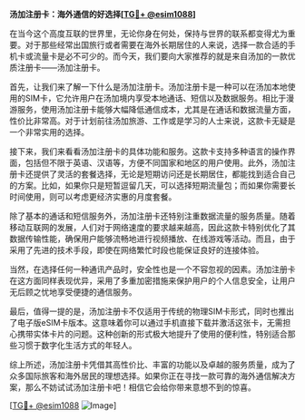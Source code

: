 **汤加注册卡：海外通信的好选择[[TG💪+ @esim1088](https://t.me/s/esim1088)]**

在当今这个高度互联的世界里，无论你身在何处，保持与世界的联系都变得尤为重要。对于那些经常出国旅行或者需要在海外长期居住的人来说，选择一款合适的手机卡或流量卡是必不可少的。而今天，我们要向大家推荐的就是来自汤加的一款优质注册卡——汤加注册卡。

首先，让我们来了解一下什么是汤加注册卡。汤加注册卡是一种可以在汤加本地使用的SIM卡，它允许用户在汤加境内享受本地通话、短信以及数据服务。相比于漫游服务，使用汤加注册卡能够大幅降低通信成本，尤其是在通话和数据流量方面，性价比非常高。对于计划前往汤加旅游、工作或是学习的人士来说，这款卡无疑是一个非常实用的选择。

接下来，我们来看看汤加注册卡的具体功能和服务。这款卡支持多种语言的操作界面，包括但不限于英语、汉语等，方便不同国家和地区的用户使用。此外，汤加注册卡还提供了灵活的套餐选择，无论是短期访问还是长期居住，都能找到适合自己的方案。比如，如果你只是短暂逗留几天，可以选择短期流量包；而如果你需要长时间使用，则可以考虑更经济实惠的月度套餐。

除了基本的通话和短信服务外，汤加注册卡还特别注重数据流量的服务质量。随着移动互联网的发展，人们对于网络速度的要求越来越高，因此这款卡特别优化了其数据传输性能，确保用户能够流畅地进行视频播放、在线游戏等活动。而且，由于采用了先进的技术手段，即使在网络繁忙时段也能保证良好的连接体验。

当然，在选择任何一种通讯产品时，安全性也是一个不容忽视的因素。汤加注册卡在这方面同样表现优异，采用了多重加密措施来保护用户的个人信息安全，让用户无后顾之忧地享受便捷的通信服务。

最后，值得一提的是，汤加注册卡不仅适用于传统的物理SIM卡形式，同时也推出了电子版eSIM卡版本。这意味着你可以通过手机直接下载并激活这张卡，无需担心携带实体卡片的问题。这种创新的形式极大地提升了使用的便利性，特别适合那些习惯于数字化生活方式的年轻人。

综上所述，汤加注册卡凭借其高性价比、丰富的功能以及卓越的服务质量，成为了众多国际旅客和海外居民的理想选择。如果你正在寻找一款可靠的海外通信解决方案，那么不妨试试汤加注册卡吧！相信它会给你带来意想不到的惊喜。

[[TG💪+ @esim1088](https://t.me/s/esim1088) ![Image](https://i.postimg.cc/4NQfJmqS/Snipaste-2025-05-13-00-14-12.png)]